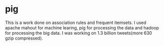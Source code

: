 pig
===
This is a work done on association rules and frequent itemsets. I used apache mahout
for machine learing, pig for processing the data and hadoop for processing the big data.
I was working on 1.3 billion tweets(more 630 gzip compressed).

